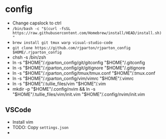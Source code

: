# config

- Change capslock to ctrl
- `/bin/bash -c "$(curl -fsSL https://raw.githubusercontent.com/Homebrew/install/HEAD/install.sh)"`
- `brew install git tmux warp visual-studio-code`
- `git clone https://github.com/rjparton/rjparton_config $HOME/.rjparton_config`
- chsh -s /bin/zsh
- ln -s "$HOME"/.rjparton_config/git/gitconfig "$HOME"/.gitconfig
- ln -s "$HOME"/.rjparton_config/git/gitignore "$HOME"/.gitignore
- ln -s "$HOME"/.rjparton_config/tmux/tmux.conf "$HOME"/.tmux.conf
- ln -s "$HOME"/.rjparton_config/vim/vimrc "$HOME"/.vimrc
- ln -s "$HOME"/.tullie_files/vim "$HOME"/.vim
- mkdir -p "$HOME"/.config/nvim && ln -s "$HOME"/.tullie_files/vim/init.vim "$HOME"/.config/nvim/init.vim

## VSCode
- Install vim
- TODO: Copy `settings.json`
- 
